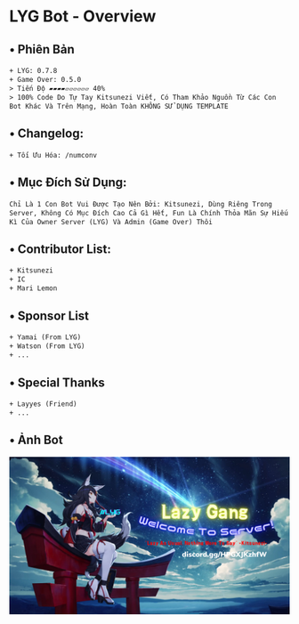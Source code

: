# LYG Bot - Overview
## • Phiên Bản
    + LYG: 0.7.8
    + Game Over: 0.5.0
    > Tiến Độ ▰▰▰▰▱▱▱▱▱▱ 40%
    > 100% Code Do Tự Tay Kitsunezi Viết, Có Tham Khảo Nguồn Từ Các Con Bot Khác Và Trên Mạng, Hoàn Toàn KHÔNG SỬ DỤNG TEMPLATE
## • Changelog: 
    + Tối Ưu Hóa: /numconv
## • Mục Đích Sử Dụng:
    Chỉ Là 1 Con Bot Vui Được Tạo Nên Bởi: Kitsunezi, Dùng Riêng Trong Server, Không Có Mục Đích Cao Cả Gì Hết, Fun Là Chính Thỏa Mãn Sự Hiếu Kì Của Owner Server (LYG) Và Admin (Game Over) Thôi
## • Contributor List:
    + Kitsunezi
    + IC
    + Mari Lemon
## • Sponsor List
    + Yamai (From LYG)
    + Watson (From LYG)
    + ...
## • Special Thanks
    + Layyes (Friend)
    + ...
## • Ảnh Bot
![Preview image](/Assets/svbanner.png)
